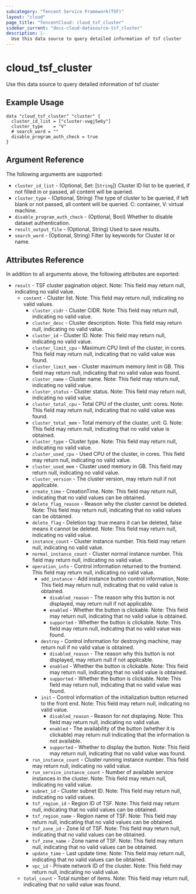 ```yaml
---
subcategory: "Tencent Service Framework(TSF)"
layout: "cloud"
page_title: "TencentCloud: cloud_tsf_cluster"
sidebar_current: "docs-cloud-datasource-tsf_cluster"
description: |-
  Use this data source to query detailed information of tsf cluster
---
```


# cloud_tsf_cluster

Use this data source to query detailed information of tsf cluster

## Example Usage

```hcl
data "cloud_tsf_cluster" "cluster" {
  cluster_id_list = ["cluster-vwgj5e6y"]
  cluster_type    = "V"
  # search_word = ""
  disable_program_auth_check = true
}
```

## Argument Reference

The following arguments are supported:

* `cluster_id_list` - (Optional, Set: [`String`]) Cluster ID list to be queried, if not filled in or passed, all content will be queried.
* `cluster_type` - (Optional, String) The type of cluster to be queried, if left blank or not passed, all content will be queried. C: container, V: virtual machine.
* `disable_program_auth_check` - (Optional, Bool) Whether to disable dataset authentication.
* `result_output_file` - (Optional, String) Used to save results.
* `search_word` - (Optional, String) Filter by keywords for Cluster Id or name.

## Attributes Reference

In addition to all arguments above, the following attributes are exported:

* `result` - TSF cluster pagination object. Note: This field may return null, indicating no valid value.
  * `content` - Cluster list. Note: This field may return null, indicating no valid values.
    * `cluster_cidr` - Cluster CIDR. Note: This field may return null, indicating no valid value.
    * `cluster_desc` - Cluster description. Note: This field may return null, indicating no valid value.
    * `cluster_id` - Cluster ID. Note: This field may return null, indicating no valid value.
    * `cluster_limit_cpu` - Maximum CPU limit of the cluster, in cores. This field may return null, indicating that no valid value was found.
    * `cluster_limit_mem` - Cluster maximum memory limit in GB. This field may return null, indicating that no valid value was found.
    * `cluster_name` - Cluster name. Note: This field may return null, indicating no valid value.
    * `cluster_status` - Cluster status. Note: This field may return null, indicating no valid value.
    * `cluster_total_cpu` - Total CPU of the cluster, unit: cores. Note: This field may return null, indicating that no valid value was found.
    * `cluster_total_mem` - Total memory of the cluster, unit: G. Note: This field may return null, indicating that no valid value is obtained.
    * `cluster_type` - Cluster type. Note: This field may return null, indicating no valid value.
    * `cluster_used_cpu` - Used CPU of the cluster, in cores. This field may return null, indicating no valid value.
    * `cluster_used_mem` - Cluster used memory in GB. This field may return null, indicating no valid value.
    * `cluster_version` - The cluster version, may return null if not applicable.
    * `create_time` - CreationTime. Note: This field may return null, indicating that no valid values can be obtained.
    * `delete_flag_reason` - Reason why the cluster cannot be deleted.  Note: This field may return null, indicating that no valid values can be obtained.
    * `delete_flag` - Deletion tag: true means it can be deleted, false means it cannot be deleted. Note: This field may return null, indicating no valid value.
    * `instance_count` - Cluster instance number. This field may return null, indicating no valid value.
    * `normal_instance_count` - Cluster normal instance number. This field may return null, indicating no valid value.
    * `operation_info` - Control information returned to the frontend. This field may return null, indicating no valid value.
      * `add_instance` - Add instance button control information, Note: This field may return null, indicating that no valid value is obtained.
        * `disabled_reason` - The reason why this button is not displayed, may return null if not applicable.
        * `enabled` - Whether the button is clickable. Note: This field may return null, indicating that no valid value is obtained.
        * `supported` - Whether the button is clickable. Note: This field may return null, indicating that no valid value was found.
      * `destroy` - Control information for destroying machine, may return null if no valid value is obtained.
        * `disabled_reason` - The reason why this button is not displayed, may return null if not applicable.
        * `enabled` - Whether the button is clickable. Note: This field may return null, indicating that no valid value is obtained.
        * `supported` - Whether the button is clickable. Note: This field may return null, indicating that no valid value was found.
      * `init` - Control information of the initialization button returned to the front end. Note: This field may return null, indicating no valid value.
        * `disabled_reason` - Reason for not displaying. Note: This field may return null, indicating no valid value.
        * `enabled` - The availability of the button (whether it is clickable) may return null indicating that the information is not available.
        * `supported` - Whether to display the button. Note: This field may return null, indicating that no valid value was found.
    * `run_instance_count` - Cluster running instance number. This field may return null, indicating no valid value.
    * `run_service_instance_count` - Number of available service instances in the cluster. Note: This field may return null, indicating no valid value.
    * `subnet_id` - Cluster subnet ID. Note: This field may return null, indicating no valid values.
    * `tsf_region_id` - Region ID of TSF.  Note: This field may return null, indicating that no valid values can be obtained.
    * `tsf_region_name` - Region name of TSF.  Note: This field may return null, indicating that no valid values can be obtained.
    * `tsf_zone_id` - Zone Id of TSF.  Note: This field may return null, indicating that no valid values can be obtained.
    * `tsf_zone_name` - Zone name of TSF.  Note: This field may return null, indicating that no valid values can be obtained.
    * `update_time` - Last update time.  Note: This field may return null, indicating that no valid values can be obtained.
    * `vpc_id` - Private network ID of the cluster. Note: This field may return null, indicating no valid value.
  * `total_count` - Total number of items. Note: This field may return null, indicating that no valid value was found.


